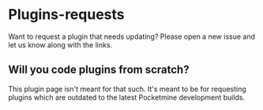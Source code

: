 # Plugins-requests
Want to request a plugin that needs updating? Please open a new issue and let us know along with the links.


## Will you code plugins from scratch?
This plugin page isn't meant for that such. It's meant to be for requesting plugins which are outdated to the latest Pocketmine development builds.

